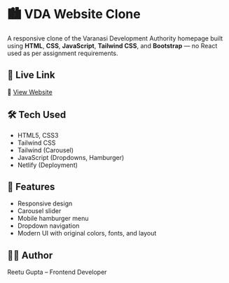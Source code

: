 # 🏙️ VDA Website Clone

A responsive clone of the Varanasi Development Authority homepage built using **HTML**, **CSS**, **JavaScript**, **Tailwind CSS**, and **Bootstrap** — no React used as per assignment requirements.

## 🚀 Live Link

🔗 [View Website](https://vda-clone.netlify.app/)

## 🛠️ Tech Used

- HTML5, CSS3
- Tailwind CSS
- Tailwind (Carousel)
- JavaScript (Dropdowns, Hamburger)
- Netlify (Deployment)

## 📌 Features

- Responsive design
- Carousel slider
- Mobile hamburger menu
- Dropdown navigation
- Modern UI with original colors, fonts, and layout

## 🧑‍💻 Author

Reetu Gupta – Frontend Developer 
